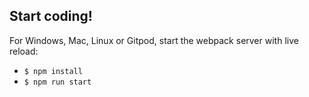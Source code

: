 ## Start coding!

For Windows, Mac, Linux or Gitpod, start the webpack server with live reload:
- `$ npm install`
- `$ npm run start`
